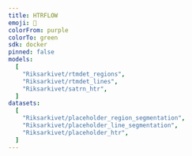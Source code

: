 ```yaml
---
title: HTRFLOW
emoji: 🏢
colorFrom: purple
colorTo: green
sdk: docker
pinned: false
models:
  [
    "Riksarkivet/rtmdet_regions",
    "Riksarkivet/rtmdet_lines",
    "Riksarkivet/satrn_htr",
  ]
datasets:
  [
    "Riksarkivet/placeholder_region_segmentation",
    "Riksarkivet/placeholder_line_segmentation",
    "Riksarkivet/placeholder_htr",
  ]
---
```

